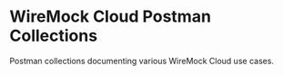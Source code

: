 # WireMock Cloud Postman Collections

Postman collections documenting various WireMock Cloud use cases.


